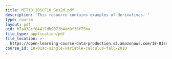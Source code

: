 ```yaml
---
title: MIT18_10SCF10_Ses2d.pdf
description: 'This resource contains examples of derivatives. '
type: course
layout: pdf
uid: b7a038cf84417db9072b4ad0f36f75ba
file_type: application/pdf
file_location: >-
  https://open-learning-course-data-production.s3.amazonaws.com/18-01sc-single-variable-calculus-fall-2010/b7a038cf84417db9072b4ad0f36f75ba_MIT18_10SCF10_Ses2d.pdf
course_id: 18-01sc-single-variable-calculus-fall-2010
---
```


